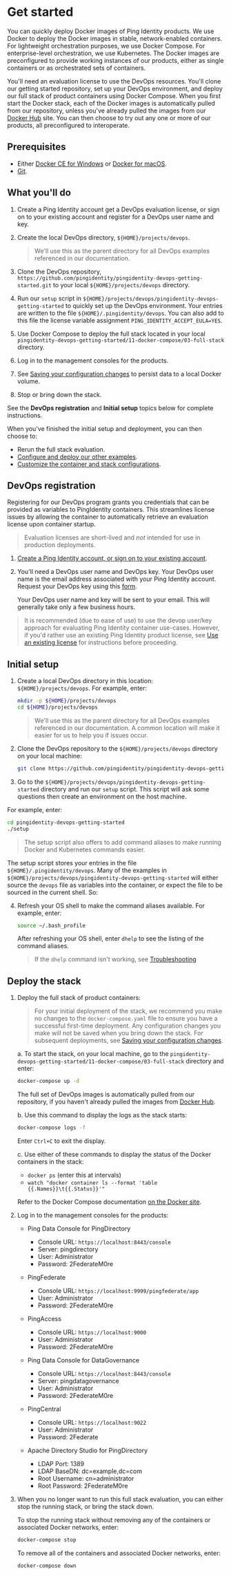 # Get started

You can quickly deploy Docker images of Ping Identity products. We use Docker to deploy the Docker images in stable, network-enabled containers. For lightweight orchestration purposes, we use Docker Compose. For enterprise-level orchestration, we use Kubernetes. The Docker images are preconfigured to provide working instances of our products, either as single containers or as orchestrated sets of containers. 

You'll need an evaluation license to use the DevOps resources. You'll clone our getting started repository, set up your DevOps environment, and deploy our full stack of product containers using Docker Compose. When you first start the Docker stack, each of the Docker images is automatically pulled from our repository, unless you've already pulled the images from our [Docker Hub](https://hub.docker.com/u/pingidentity/) site. You can then choose to try out any one or more of our products, all preconfigured to interoperate.

## Prerequisites

* Either [Docker CE for Windows](https://docs.docker.com/v17.12/install/) or [Docker for macOS](https://docs.docker.com/v17.12/docker-for-mac/install/).
* [Git](https://git-scm.com/downloads).

## What you'll do

1. Create a Ping Identity account get a DevOps evaluation license, or sign on to your existing account and register for a DevOps user name and key.
2. Create the local DevOps directory, `${HOME}/projects/devops`.

   > We'll use this as the parent directory for all DevOps examples referenced in our documentation.

3. Clone the DevOps repository, `https://github.com/pingidentity/pingidentity-devops-getting-started.git` to your local `${HOME}/projects/devops` directory.
4. Run our `setup` script in `${HOME}/projects/devops/pingidentity-devops-getting-started` to quickly set up the DevOps environment. Your entries are written to the file `${HOME}/.pingidentity/devops`. You can also add to this file the license variable assignment `PING_IDENTITY_ACCEPT_EULA=YES`.
5. Use Docker Compose to deploy the full stack located in your local `pingidentity-devops-getting-started/11-docker-compose/03-full-stack` directory.
6. Log in to the management consoles for the products.
7. See [Saving your configuration changes](saveConfigs.md) to persist data to a local Docker volume.
8. Stop or bring down the stack.

See the **DevOps registration** and **Initial setup** topics below for complete instructions.

When you've finished the initial setup and deployment, you can then choose to:

* Rerun the full stack evaluation. 
* [Configure and deploy our other examples](deploy.md).
* [Customize the container and stack configurations](config.md).

## DevOps registration

Registering for our DevOps program grants you credentials that can be provided as variables to PingIdentity containers. This streamlines license issues by allowing the container to automatically retrieve an evaluation license upon container startup. 

  > Evaluation licenses are short-lived and *not* intended for use in production deployments.

1. [Create a Ping Identity account, or sign on to your existing account](https://www.pingidentity.com/en/account/sign-on.html).
2. You'll need a DevOps user name and DevOps key. Your DevOps user name is the email address associated with your Ping Identity account. Request your DevOps key using this [form](https://docs.google.com/forms/d/e/1FAIpQLSdgEFvqQQNwlsxlT6SaraeDMBoKFjkJVCyMvGPVPKcrzT3yHA/viewform).

    Your DevOps user name and key will be sent to your email. This will generally take only a few business hours.

> It is recommended (due to ease of use) to use the devop user/key approach for evaluating Ping Identity container use-cases. However, if you'd rather use an existing Ping Identity product license, see [Use an existing license](existingLicense.md) for instructions before proceeding.

## Initial setup

1. Create a local DevOps directory in this location: `${HOME}/projects/devops`. For example, enter:

    ```bash
    mkdir -p ${HOME}/projects/devops
    cd ${HOME}/projects/devops
    ```

   > We'll use this as the parent directory for all DevOps examples referenced in our documentation. A common location will make it easier for us to help you if issues occur.

2. Clone the DevOps repository to the `${HOME}/projects/devops` directory on your local machine:

   ```bash
   git clone https://github.com/pingidentity/pingidentity-devops-getting-started.git
   ```

3. Go to the `${HOME}/projects/devops/pingidentity-devops-getting-started` directory and run our `setup` script.
This script will ask some questions then create an environment on the host machine. 

For example, enter:

   ```bash
   cd pingidentity-devops-getting-started
   ./setup
   ```
   > The setup script also offers to add command aliases to make running Docker and Kubernetes commands easier.

   The setup script stores your entries in the file `${HOME}/.pingidentity/devops`. Many of the examples in `${HOME}/projects/devops/pingidentity-devops-getting-started` will either source the `devops` file as variables into the container, or expect the file to be sourced in the current shell. So:


4. Refresh your OS shell to make the command aliases available. For example, enter:

   ```bash
   source ~/.bash_profile
   ```

   After refreshing your OS shell, enter `dhelp` to see the listing of the command aliases.

   > If the `dhelp` command isn't working, see [Troubleshooting](troubleshooting/BASIC_TROUBLESHOOTING.md)

## Deploy the stack

1. Deploy the full stack of product containers:

   > For your initial deployment of the stack, we recommend you make no changes to the `docker-compose.yaml` file to ensure you have a successful first-time deployment. Any configuration changes you make will not be saved when you bring down the stack. For subsequent deployments, see [Saving your configuration changes](saveConfigs.md).

   a. To start the stack, on your local machine, go to the `pingidentity-devops-getting-started/11-docker-compose/03-full-stack` directory and enter:

   ```bash
   docker-compose up -d
   ```

   The full set of DevOps images is automatically pulled from our repository, if you haven't already pulled the images from [Docker Hub](https://hub.docker.com/u/pingidentity/).

   b. Use this command to display the logs as the stack starts:

   ```bash
   docker-compose logs -f
   ```

   Enter `Ctrl+C` to exit the display.

   c. Use either of these commands to display the status of the Docker containers in the stack:

   * `docker ps` (enter this at intervals)
   * `watch "docker container ls --format 'table {{.Names}}\t{{.Status}}'"`

   Refer to the Docker Compose documentation [on the Docker site](https://docs.docker.com/compose/).

2. Log in to the management consoles for the products:

   * Ping Data Console for PingDirectory
     - Console URL: `https://localhost:8443/console`
     - Server: pingdirectory
     - User: Administrator
     - Password: 2FederateM0re

   * PingFederate
     - Console URL: `https://localhost:9999/pingfederate/app`
     - User: Administrator
     - Password: 2FederateM0re

   * PingAccess
     - Console URL: `https://localhost:9000`
     - User: Administrator
     - Password: 2FederateM0re

   * Ping Data Console for DataGovernance
     - Console URL: `https://localhost:8443/console`
     - Server: pingdatagovernance
     - User: Administrator
     - Password: 2FederateM0re

   * PingCentral
     - Console URL: `https://localhost:9022`
     - User: Administrator
     - Password: 2Federate

   * Apache Directory Studio for PingDirectory
     - LDAP Port: 1389
     - LDAP BaseDN: dc=example,dc=com
     - Root Username: cn=administrator
     - Root Password: 2FederateM0re

<!-- TODO: add instructions pertaining to the use cases with fullstack
  1. OAuth Playground
  2. httpbin
  3. datagov? Pingcentral? -->

3. When you no longer want to run this full stack evaluation, you can either stop the running stack, or bring the stack down.

   To stop the running stack without removing any of the containers or associated Docker networks, enter:

   ```bash
   docker-compose stop
   ```

   To remove all of the containers and associated Docker networks, enter:

   ```bash
   docker-compose down
   ```

